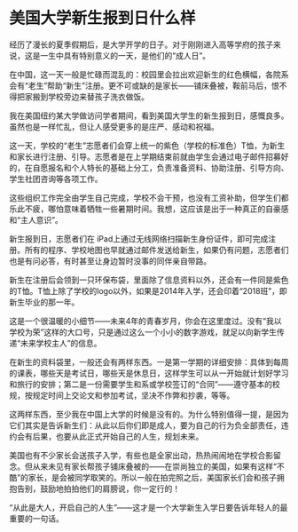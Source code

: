 # 美国大学新生报到日什么样

经历了漫长的夏季假期后，是大学开学的日子。对于刚刚进入高等学府的孩子来说，这是一生中具有特别意义的一天，是他们的“成人日”。 

在中国，这一天一般是忙碌而混乱的：校园里会拉出欢迎新生的红色横幅，各院系会有“老生”帮助“新生”注册。更不可或缺的是家长——铺床叠被，鞍前马后，恨不得把家搬到学校旁边来替孩子洗衣做饭。 

我在美国纽约某大学做访问学者期间，看到美国大学生的新生报到日，感慨良多。虽然也是一样忙乱，但让人感受更多的是庄严、感动和祝福。 

这一天，学校的“老生”志愿者们会穿上统一的紫色（学校的标准色）T恤，为新生和家长进行注册、引导。志愿者是在上学期结束前就由学生会通过电子邮件招募好的，在自愿报名和个人特长的基础上分工，负责准备资料、协助注册、引导方向、学生社团咨询等各项工作。 

这些组织工作完全由学生自己完成，学校不会干预，也没有工资补助，但学生们都乐此不疲，哪怕意味着牺牲一些暑期时间。我想，这应该是出于一种真正的自豪感和“主人意识”。 

新生报到日，志愿者们在 iPad上通过无线网络扫描新生身份证件，即可完成注册。所有的程序、学校地图也早就通过邮件发送给新生，如果仍有问题，志愿者们也是有问必答，有时甚至让身边暂时没事的同伴亲自带路。 

新生在注册后会领到一只环保布袋，里面除了信息资料以外，还会有一件同是紫色的T恤。T恤上除了学校的logo以外，如果是2014年入学，还会印着“2018班”，即新生毕业的那一年。 

这是一个很温暖的小细节——未来4年的青春岁月，你会在这里度过。没有“我以学校为荣”这样的大口号，只是通过这么一个小小的数字游戏，就足以向新学生传递“未来学校主人”的信息。 

在新生的资料袋里，一般还会有两样东西。一是第一学期的详细安排：具体到每周的课表，哪些天是考试日，哪些天是休息日，这样学生可以从一开始就计划好学习和旅行的安排；第二是一份需要学生和系或学校签订的“合同”——遵守基本的校规，按规定时间上交论文和参加考试，坚决不作弊和抄袭，等等。 

这两样东西，至少我在中国上大学的时候是没有的。为什么特别值得一提，是因为它们其实是告诉新生们：从此以后你们即是成人，要为自己的行为负全部责任，违约会有后果，也要从此正式开始自己的人生，规划未来。 

美国也有不少家长会送孩子入学，有些也是全家出动，热热闹闹地在学校合影留念。但从来未见有家长帮孩子铺床叠被的——在崇尚独立的美国，如果有这样“不酷”的家长，是会被同学取笑的。所以一般在拍完照之后，美国家长们会和孩子拥抱告别，鼓励地拍拍他们的肩膀说，你一定行的！ 

“从此是大人，开启自己的人生”——这才是一个大学新生入学日要告诉年轻人的最重要的一句话。